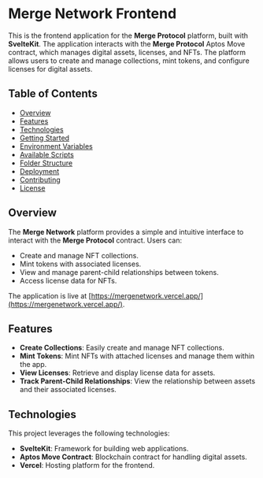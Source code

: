 # Merge Network Frontend

This is the frontend application for the **Merge Protocol** platform, built with **SvelteKit**. The application interacts with the **Merge Protocol** Aptos Move contract, which manages digital assets, licenses, and NFTs. The platform allows users to create and manage collections, mint tokens, and configure licenses for digital assets.

## Table of Contents

- [Overview](#overview)
- [Features](#features)
- [Technologies](#technologies)
- [Getting Started](#getting-started)
- [Environment Variables](#environment-variables)
- [Available Scripts](#available-scripts)
- [Folder Structure](#folder-structure)
- [Deployment](#deployment)
- [Contributing](#contributing)
- [License](#license)

## Overview

The **Merge Network** platform provides a simple and intuitive interface to interact with the **Merge Protocol** contract. Users can:

- Create and manage NFT collections.
- Mint tokens with associated licenses.
- View and manage parent-child relationships between tokens.
- Access license data for NFTs.

The application is live at [https://mergenetwork.vercel.app/](https://mergenetwork.vercel.app/).

## Features

- **Create Collections**: Easily create and manage NFT collections.
- **Mint Tokens**: Mint NFTs with attached licenses and manage them within the app.
- **View Licenses**: Retrieve and display license data for assets.
- **Track Parent-Child Relationships**: View the relationship between assets and their associated licenses.

## Technologies

This project leverages the following technologies:

- **SvelteKit**: Framework for building web applications.
- **Aptos Move Contract**: Blockchain contract for handling digital assets.
- **Vercel**: Hosting platform for the frontend.


